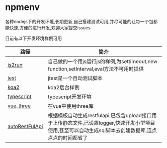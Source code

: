 # npmenv

各种nodejs下的开发环境,长期更新,自己搭建测试可用,并尽可能的让每一个包都能快速,方便的进行开发,欢迎大家提交issues

目前有以下开发环境样例可用

|路径|简介|
|---|---|
|[js2run](https://github.com/moshuying/nodeEnv/tree/master/js2run)|自己做的一个用js运行js的样例,为settimeout,new function,setInterval,eval方法不可用时提供|
|[jest](https://github.com/moshuying/nodeEnv/tree/master/jest)|jtest是一个自动测试脚本|
|[koa2](https://github.com/moshuying/nodeEnv/tree/master/koa2)|koa2后台样例|
|[typescript](https://github.com/moshuying/nodeEnv/tree/master/typescript)|typescript开发环境|
|[vue_three](https://github.com/moshuying/nodeEnv/tree/master/vue_three)|在vue中使用three库|
|[autoRestFulApi](https://github.com/moshuying/nodeEnv/tree/master/autoRestFulApi)|根据模板自动生成restfulapi,已包含upload接口用于上传静态文件,已设置logger,快速开发小型项目使用,甚至可以自动生成sql脚本去创建数据库,连点点点的时间都省了|
